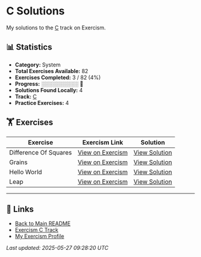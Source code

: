 # C Solutions

My solutions to the [C](https://exercism.org/tracks/c) track on Exercism.

## 📊 Statistics

- **Category:** System
- **Total Exercises Available:** 82
- **Exercises Completed:** 3 / 82 (4%)
- **Progress:** ░░░░░░░░░░ 🔴
- **Solutions Found Locally:** 4
- **Track:** [C](https://exercism.org/tracks/c)
- **Practice Exercises:** 4

## 🏋️ Exercises

| Exercise | Exercism Link | Solution |
|----------|---------------|----------|
| Difference Of Squares | [View on Exercism](https://exercism.org/tracks/c/exercises/difference-of-squares) | [View Solution](difference-of-squares/README.md) |
| Grains | [View on Exercism](https://exercism.org/tracks/c/exercises/grains) | [View Solution](grains/README.md) |
| Hello World | [View on Exercism](https://exercism.org/tracks/c/exercises/hello-world) | [View Solution](hello-world/README.md) |
| Leap | [View on Exercism](https://exercism.org/tracks/c/exercises/leap) | [View Solution](leap/README.md) |

---

## 🔗 Links

- [Back to Main README](../README.md)
- [Exercism C Track](https://exercism.org/tracks/c)
- [My Exercism Profile](https://exercism.org/profiles/princemuel)

*Last updated: 2025-05-27 09:28:20 UTC*

